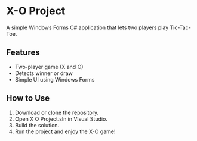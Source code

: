 # X-O Project

A simple Windows Forms C# application that lets two players play Tic-Tac-Toe.

## Features
- Two-player game (X and O)
- Detects winner or draw
- Simple UI using Windows Forms

## How to Use

1. Download or clone the repository.
2. Open X O Project.sln in Visual Studio.
3. Build the solution.
4. Run the project and enjoy the X-O game!